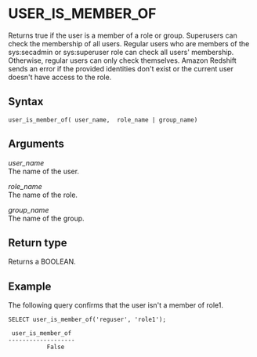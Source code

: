 # USER\_IS\_MEMBER\_OF<a name="r_USER_IS_MEMBER_OF"></a>

Returns true if the user is a member of a role or group\. Superusers can check the membership of all users\. Regular users who are members of the sys:secadmin or sys:superuser role can check all users' membership\. Otherwise, regular users can only check themselves\. Amazon Redshift sends an error if the provided identities don't exist or the current user doesn't have access to the role\.

## Syntax<a name="r_USER_IS_MEMBER_OF-synopsis"></a>

```
user_is_member_of( user_name,  role_name | group_name)
```

## Arguments<a name="r_USER_IS_MEMBER_OF-arguments"></a>

 *user\_name*   
The name of the user\.

 *role\_name*   
The name of the role\.

 *group\_name*   
The name of the group\.

## Return type<a name="r_USER_IS_MEMBER_OF-return-type"></a>

Returns a BOOLEAN\.

## Example<a name="r_USER_IS_MEMBER_OF-example"></a>

The following query confirms that the user isn't a member of role1\.

```
SELECT user_is_member_of('reguser', 'role1');

 user_is_member_of
-------------------
           False
```
